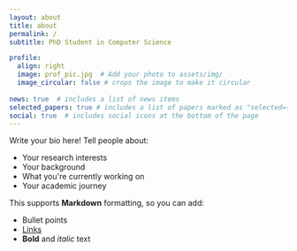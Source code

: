 ```yaml
---
layout: about
title: about
permalink: /
subtitle: PhD Student in Computer Science

profile:
  align: right
  image: prof_pic.jpg  # Add your photo to assets/img/
  image_circular: false # crops the image to make it circular
  
news: true  # includes a list of news items
selected_papers: true # includes a list of papers marked as "selected={true}"
social: true  # includes social icons at the bottom of the page
---
```


Write your bio here! Tell people about:
- Your research interests
- Your background
- What you're currently working on
- Your academic journey

This supports **Markdown** formatting, so you can add:
- Bullet points
- [Links](https://example.com)
- **Bold** and *italic* text
